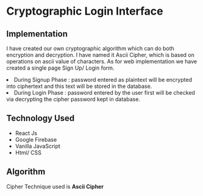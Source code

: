 # Cryptographic Login Interface

## Implementation

<p>
I have created our own cryptographic algorithm which 
can do both encryption and decryption. I have named it Ascii Cipher, which is based on operations on ascii value of characters.
As for web implementation we have created a single page Sign Up/ Login form.<br>

<li>	During Signup Phase : password entered as plaintext will be encrypted into ciphertext and this text will be stored in the database.</li>
<li> During Login Phase : password entered by the user first will be checked via decrypting the cipher password kept in database. </li>

</p>

## Technology Used

- React Js
- Google Firebase
- Vanilla JavaScript
- Html/ CSS

## Algorithm

Cipher Technique used is **Ascii Cipher**
